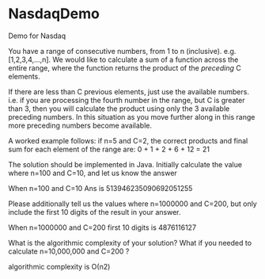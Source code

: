 # NasdaqDemo
Demo for Nasdaq

You have a range of consecutive numbers, from 1 to n (inclusive). e.g. [1,2,3,4,...,n].
We would like to calculate a sum of a function across the entire range, where the function returns the product of the *preceding* C elements.
 
If there are less than C previous elements, just use the available numbers. i.e. if you are processing the fourth number in the range, but C is greater than 3, then you will calculate the product using only the 3 available preceding numbers. In this situation as you move further along in this range more preceding numbers become available.
 
A worked example follows: if n=5 and C=2, the correct products and final sum for each element of the range are: 0 + 1 + 2 + 6 + 12 = 21
 
The solution should be implemented in Java. Initially calculate the value where n=100 and C=10, and let us know the answer

When n=100 and C=10 Ans is 513946235090692051255
 

Please additionally tell us the values where n=1000000 and C=200, but only include the first 10 digits of the result in your answer.

When n=1000000 and C=200 first 10 digits is 4876116127
 

What is the algorithmic complexity of your solution? What if you needed to calculate n=10,000,000 and C=200 ?

algorithmic complexity is Ο(n2)
